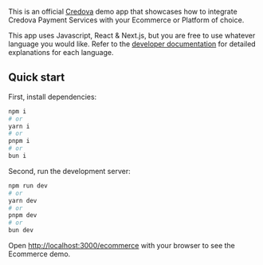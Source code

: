 This is an official [Credova](https://credova.com) demo app that showcases how to integrate Credova Payment Services with your Ecommerce or Platform of choice.

This app uses Javascript, React & Next.js, but you are free to use whatever language you would like. Refer to the [developer documentation](https://developers.credova.com/) for detailed explanations for each language.

## Quick start

First, install dependencies:

```bash
npm i
# or
yarn i
# or
pnpm i
# or
bun i
```

Second, run the development server:

```bash
npm run dev
# or
yarn dev
# or
pnpm dev
# or
bun dev
```

Open [http://localhost:3000/ecommerce](http://localhost:3000/ecommerce) with your browser to see the Ecommerce demo.
